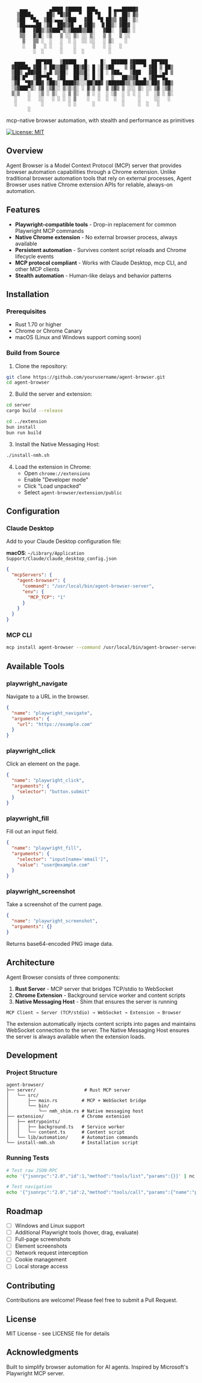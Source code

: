 ```
     ▄▄▄        ▄████ ▓█████  ███▄    █ ▄▄▄█████▓
    ▒████▄     ██▒ ▀█▒▓█   ▀  ██ ▀█   █ ▓  ██▒ ▓▒
    ▒██  ▀█▄  ▒██░▄▄▄░▒███   ▓██  ▀█ ██▒▒ ▓██░ ▒░
    ░██▄▄▄▄██ ░▓█  ██▓▒▓█  ▄ ▓██▒  ▐▌██▒░ ▓██▓ ░
     ▓█   ▓██▒░▒▓███▀▒░▒████▒▒██░   ▓██░  ▒██▒ ░
     ▒▒   ▓▒█░ ░▒   ▒ ░░ ▒░ ░░ ▒░   ▒ ▒   ▒ ░░
      ▒   ▒▒ ░  ░   ░  ░ ░  ░░ ░░   ░ ▒░    ░
      ░   ▒   ░ ░   ░    ░      ░   ░ ░   ░
          ░  ░      ░    ░  ░         ░

   ▄▄▄▄    ██▀███   ▒█████   █     █░  ██████ ▓█████  ██▀███
  ▓█████▄ ▓██ ▒ ██▒▒██▒  ██▒▓█░ █ ░█░▒██    ▒ ▓█   ▀ ▓██ ▒ ██▒
  ▒██▒ ▄██▓██ ░▄█ ▒▒██░  ██▒▒█░ █ ░█ ░ ▓██▄   ▒███   ▓██ ░▄█ ▒
  ▒██░█▀  ▒██▀▀█▄  ▒██   ██░░█░ █ ░█   ▒   ██▒▒▓█  ▄ ▒██▀▀█▄
  ░▓█  ▀█▓░██▓ ▒██▒░ ████▓▒░░░██▒██▓ ▒██████▒▒░▒████▒░██▓ ▒██▒
  ░▒▓███▀▒░ ▒▓ ░▒▓░░ ▒░▒░▒░ ░ ▓░▒ ▒  ▒ ▒▓▒ ▒ ░░░ ▒░ ░░ ▒▓ ░▒▓░
  ▒░▒   ░   ░▒ ░ ▒░  ░ ▒ ▒░   ▒ ░ ░  ░ ░▒  ░ ░ ░ ░  ░  ░▒ ░ ▒░
   ░    ░   ░░   ░ ░ ░ ░ ▒    ░   ░  ░  ░  ░     ░     ░░   ░
   ░         ░         ░ ░      ░          ░     ░  ░   ░
        ░
```

mcp-native browser automation, with stealth and performance as primitives

[![License: MIT](https://img.shields.io/badge/License-MIT-yellow.svg)](https://opensource.org/licenses/MIT)

## Overview

Agent Browser is a Model Context Protocol (MCP) server that provides browser automation capabilities through a Chrome extension. Unlike traditional browser automation tools that rely on external processes, Agent Browser uses native Chrome extension APIs for reliable, always-on automation.

## Features

- **Playwright-compatible tools** - Drop-in replacement for common Playwright MCP commands
- **Native Chrome extension** - No external browser process, always available
- **Persistent automation** - Survives content script reloads and Chrome lifecycle events
- **MCP protocol compliant** - Works with Claude Desktop, mcp CLI, and other MCP clients
- **Stealth automation** - Human-like delays and behavior patterns

## Installation

### Prerequisites

- Rust 1.70 or higher
- Chrome or Chrome Canary
- macOS (Linux and Windows support coming soon)

### Build from Source

1. Clone the repository:
```bash
git clone https://github.com/yourusername/agent-browser.git
cd agent-browser
```

2. Build the server and extension:
```bash
cd server
cargo build --release

cd ../extension
bun install
bun run build
```

3. Install the Native Messaging Host:
```bash
./install-nmh.sh
```

4. Load the extension in Chrome:
   - Open `chrome://extensions`
   - Enable "Developer mode"
   - Click "Load unpacked"
   - Select `agent-browser/extension/public`

## Configuration

### Claude Desktop

Add to your Claude Desktop configuration file:

**macOS**: `~/Library/Application Support/Claude/claude_desktop_config.json`

```json
{
  "mcpServers": {
    "agent-browser": {
      "command": "/usr/local/bin/agent-browser-server",
      "env": {
        "MCP_TCP": "1"
      }
    }
  }
}
```

### MCP CLI

```bash
mcp install agent-browser --command /usr/local/bin/agent-browser-server
```

## Available Tools

### playwright_navigate

Navigate to a URL in the browser.

```json
{
  "name": "playwright_navigate",
  "arguments": {
    "url": "https://example.com"
  }
}
```

### playwright_click

Click an element on the page.

```json
{
  "name": "playwright_click",
  "arguments": {
    "selector": "button.submit"
  }
}
```

### playwright_fill

Fill out an input field.

```json
{
  "name": "playwright_fill",
  "arguments": {
    "selector": "input[name='email']",
    "value": "user@example.com"
  }
}
```

### playwright_screenshot

Take a screenshot of the current page.

```json
{
  "name": "playwright_screenshot",
  "arguments": {}
}
```

Returns base64-encoded PNG image data.

## Architecture

Agent Browser consists of three components:

1. **Rust Server** - MCP server that bridges TCP/stdio to WebSocket
2. **Chrome Extension** - Background service worker and content scripts
3. **Native Messaging Host** - Shim that ensures the server is running

```
MCP Client → Server (TCP/stdio) → WebSocket → Extension → Browser
```

The extension automatically injects content scripts into pages and maintains WebSocket connection to the server. The Native Messaging Host ensures the server is always available when the extension loads.

## Development

### Project Structure

```
agent-browser/
├── server/                  # Rust MCP server
│   └── src/
│       ├── main.rs         # MCP + WebSocket bridge
│       └── bin/
│           └── nmh_shim.rs # Native messaging host
├── extension/              # Chrome extension
│   ├── entrypoints/
│   │   ├── background.ts   # Service worker
│   │   └── content.ts      # Content script
│   └── lib/automation/     # Automation commands
└── install-nmh.sh          # Installation script
```

### Running Tests

```bash
# Test raw JSON-RPC
echo '{"jsonrpc":"2.0","id":1,"method":"tools/list","params":{}}' | nc localhost 8084

# Test navigation
echo '{"jsonrpc":"2.0","id":2,"method":"tools/call","params":{"name":"playwright_navigate","arguments":{"url":"https://example.com"}}}' | nc localhost 8084
```

## Roadmap

- [ ] Windows and Linux support
- [ ] Additional Playwright tools (hover, drag, evaluate)
- [ ] Full-page screenshots
- [ ] Element screenshots
- [ ] Network request interception
- [ ] Cookie management
- [ ] Local storage access

## Contributing

Contributions are welcome! Please feel free to submit a Pull Request.

## License

MIT License - see LICENSE file for details

## Acknowledgments

Built to simplify browser automation for AI agents. Inspired by Microsoft's Playwright MCP server.
